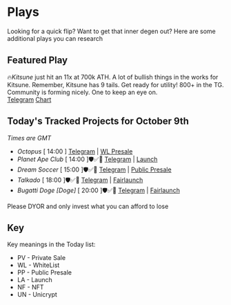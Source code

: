 
# Plays

Looking for a quick flip? Want to get that inner degen out? Here are some additional plays you can research

## Featured Play

🔥*Kitsune* just hit an 11x at 700k ATH. A lot of bullish things in the works for Kitsune. Remember, Kitsune has 9 tails. Get ready for utility! 800+ in the TG. Community is forming nicely. One to keep an eye on.  
[Telegram](https://t.me/KitsuneInuEntryPortal) 
[Chart](https://dexscreener.com/ethereum/0x3be95c242b991ba83d143792a72fc17be8006bf9) 

## Today's Tracked Projects for October 9th
_Times are GMT_

- *Octopus* [ 14:00 ]
[Telegram](https://t.me/OctopusGlobal) | [WL Presale](https://www.pinksale.finance/launchpad/0x23425e0ADd221D0C4Be2c80CA14f285C6466473E?chain=BSC)
- *Planet Ape Club* [ 14:00 ]🛡️✅📄
[Telegram](https://t.me/PlanetApeClub) | [Launch](https://poocoin.app/tokens/0x360857806FA520A5fFB74a3CA6E04253e48e7d16)
- *Dream Soccer* [ 15:00 ]🛡️✅📄
[Telegram](https://t.me/DreamSoccer_Global) | [Public Presale](https://www.pinksale.finance/launchpad/0x0f0bE49A0377E57316770630bAFb6ac1ECF4a280?chain=BSC)
- *Talkado* [ 18:00 ]🛡️✅📄
[Telegram](https://t.me/TalkadoFamily) | [Fairlaunch](https://www.pinksale.finance/launchpad/0x891E9A0ab922320b61e6E8655cF8A0b250DFb2F5?chain=BSC)
- *Bugatti Doge [Doge]* [ 20:00 ]🛡️✅📄
[Telegram](https://t.me/BugattiDoge) | [Fairlaunch](https://www.pinksale.finance/launchpad/0xF70a81d3f89025CfcE1DcD98bd96091986d5F447?chain=DogeChain)


Please DYOR and only invest what you can afford to lose

## Key
Key meanings in the Today list:

- PV - Private Sale
- WL - WhiteList
- PP - Public Presale
- LA - Launch
- NF - NFT
- UN - Unicrypt